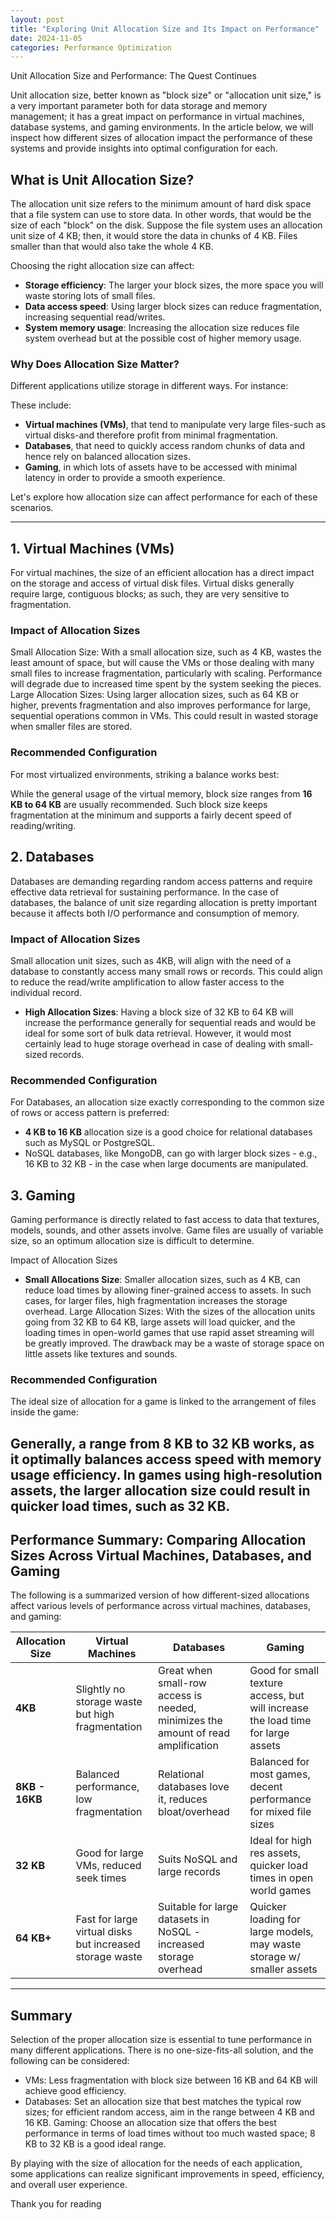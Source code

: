 ```yaml
---
layout: post
title: "Exploring Unit Allocation Size and Its Impact on Performance"
date: 2024-11-05
categories: Performance Optimization
---
```

Unit Allocation Size and Performance: The Quest Continues

Unit allocation size, better known as "block size" or "allocation unit size," is a very important parameter both for data storage and memory management; it has a great impact on performance in virtual machines, database systems, and gaming environments. In the article below, we will inspect how different sizes of allocation impact the performance of these systems and provide insights into optimal configuration for each.

## What is Unit Allocation Size?

The allocation unit size refers to the minimum amount of hard disk space that a file system can use to store data. In other words, that would be the size of each "block" on the disk. Suppose the file system uses an allocation unit size of 4 KB; then, it would store the data in chunks of 4 KB. Files smaller than that would also take the whole 4 KB.

Choosing the right allocation size can affect:

* **Storage efficiency**: The larger your block sizes, the more space you will waste storing lots of small files.
* **Data access speed**: Using larger block sizes can reduce fragmentation, increasing sequential read/writes.
* **System memory usage**: Increasing the allocation size reduces file system overhead but at the possible cost of higher memory usage.

### Why Does Allocation Size Matter?

Different applications utilize storage in different ways. For instance:

These include:
* **Virtual machines (VMs)**, that tend to manipulate very large files-such as virtual disks-and therefore profit from minimal fragmentation.
* **Databases**, that need to quickly access random chunks of data and hence rely on balanced allocation sizes.
* **Gaming**, in which lots of assets have to be accessed with minimal latency in order to provide a smooth experience.

Let's explore how allocation size can affect performance for each of these scenarios.

---
## 1. Virtual Machines (VMs)

For virtual machines, the size of an efficient allocation has a direct impact on the storage and access of virtual disk files. Virtual disks generally require large, contiguous blocks; as such, they are very sensitive to fragmentation.

### Impact of Allocation Sizes

Small Allocation Size: With a small allocation size, such as 4 KB, wastes the least amount of space, but will cause the VMs or those dealing with many small files to increase fragmentation, particularly with scaling. Performance will degrade due to increased time spent by the system seeking the pieces.
Large Allocation Sizes: Using larger allocation sizes, such as 64 KB or higher, prevents fragmentation and also improves performance for large, sequential operations common in VMs. This could result in wasted storage when smaller files are stored.

### Recommended Configuration

For most virtualized environments, striking a balance works best:

While the general usage of the virtual memory, block size ranges from **16 KB to 64 KB** are usually recommended. Such block size keeps fragmentation at the minimum and supports a fairly decent speed of reading/writing.

## 2. Databases

Databases are demanding regarding random access patterns and require effective data retrieval for sustaining performance. In the case of databases, the balance of unit size regarding allocation is pretty important because it affects both I/O performance and consumption of memory.

### Impact of Allocation Sizes

Small allocation unit sizes, such as 4KB, will align with the need of a database to constantly access many small rows or records. This could align to reduce the read/write amplification to allow faster access to the individual record.
- **High Allocation Sizes**: Having a block size of 32 KB to 64 KB will increase the performance generally for sequential reads and would be ideal for some sort of bulk data retrieval. However, it would most certainly lead to huge storage overhead in case of dealing with small-sized records.
 
### Recommended Configuration

For Databases, an allocation size exactly corresponding to the common size of rows or access pattern is preferred:

- **4 KB to 16 KB** allocation size is a good choice for relational databases such as MySQL or PostgreSQL.
- NoSQL databases, like MongoDB, can go with larger block sizes - e.g., 16 KB to 32 KB - in the case when large documents are manipulated.

## 3. Gaming

Gaming performance is directly related to fast access to data that textures, models, sounds, and other assets involve. Game files are usually of variable size, so an optimum allocation size is difficult to determine.

Impact of Allocation Sizes

- **Small Allocations Size**: Smaller allocation sizes, such as 4 KB, can reduce load times by allowing finer-grained access to assets. In such cases, for larger files, high fragmentation increases the storage overhead.
Large Allocation Sizes: With the sizes of the allocation units going from 32 KB to 64 KB, large assets will load quicker, and the loading times in open-world games that use rapid asset streaming will be greatly improved. The drawback may be a waste of storage space on little assets like textures and sounds.

### Recommended Configuration

The ideal size of allocation for a game is linked to the arrangement of files inside the game:

Generally, a range from **8 KB to 32 KB** works, as it optimally balances access speed with memory usage efficiency.
In games using high-resolution assets, the larger allocation size could result in quicker load times, such as 32 KB.
---
## Performance Summary: Comparing Allocation Sizes Across Virtual Machines, Databases, and Gaming

The following is a summarized version of how different-sized allocations affect various levels of performance across virtual machines, databases, and gaming:

| Allocation Size | Virtual Machines               | Databases                     | Gaming                             |
|-----------------|--------------------------------|--------------------------------|------------------------------------|
| **4KB**         | Slightly no storage waste but high fragmentation | Great when small-row access is needed, minimizes the amount of read amplification | Good for small texture access, but will increase the load time for large assets |
| **8KB - 16KB** | Balanced performance, low fragmentation | Relational databases love it, reduces bloat/overhead | Balanced for most games, decent performance for mixed file sizes |
| **32 KB**       | Good for large VMs, reduced seek times | Suits NoSQL and large records | Ideal for high res assets, quicker load times in open world games |
| **64 KB+**      | Fast for large virtual disks but increased storage waste           | Suitable for large datasets in NoSQL - increased storage overhead         | Quicker loading for large models, may waste storage w/ smaller assets |

---
## Summary

Selection of the proper allocation size is essential to tune performance in many different applications. There is no one-size-fits-all solution, and the following can be considered:

- VMs: Less fragmentation with block size between 16 KB and 64 KB will achieve good efficiency.
- Databases: Set an allocation size that best matches the typical row sizes; for efficient random access, aim in the range between 4 KB and 16 KB.
Gaming: Choose an allocation size that offers the best performance in terms of load times without too much wasted space; 8 KB to 32 KB is a good ideal range.

By playing with the size of allocation for the needs of each application, some applications can realize significant improvements in speed, efficiency, and overall user experience.

Thank you for reading